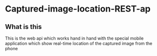# Captured-image-location-REST-ap
## What is this
This is the web api which works hand in hand with the special mobile application which show real-time location of the captured image from the phone
